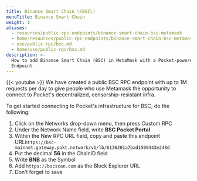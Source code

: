 ```yaml
---
title: Binance Smart Chain \(BSC\)
menuTitle: Binance Smart Chain
weight: 1
aliases:
  - resources/public-rpc-endpoints/binance-smart-chain-bsc-metamask
  - home/resources/public-rpc-endpoints/binance-smart-chain-bsc-metamask
  - use/public-rpc/bsc.md
  - home/use/public-rpc/bsc.md
description: >-
  How to add Binance Smart Chain (BSC) in MetaMask with a Pocket-powered RPC
  Endpoint
---
```



{{< youtube  >}}
We have created a public BSC RPC endpoint with up to 1M requests per day to give people who use Metamask the opportunity to connect to Pocket's decentralized, censorship-resistant infra.

To get started connecting to Pocket's infrastructure for BSC, do the following:

1. Click on the Networks drop-down menu, then press Custom RPC
2. Under the Network Name field, write **BSC Pocket Portal**
3. Within the New RPC URL field, copy and paste this endpoint URL`https://bsc-mainnet.gateway.pokt.network/v1/lb/6136201a7bad1500343e248d`
4. Put the decimal **56** in the ChainID field
5. Write **BNB** as the Symbol
6. Add `https://bscscan.com` as the Block Explorer URL
7. Don’t forget to save

